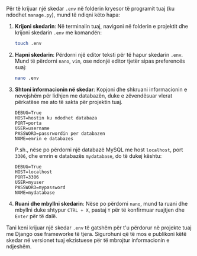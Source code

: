 Për të krijuar një skedar `.env` në folderin kryesor të programit tuaj (ku ndodhet `manage.py`), mund të ndiqni këto hapa:

1. **Krijoni skedarin**: Në terminalin tuaj, navigoni në folderin e projektit dhe krijoni skedarin `.env` me komandën:

   ```bash
   touch .env
   ```

2. **Hapni skedarin**: Përdorni një editor teksti për të hapur skedarin `.env`. Mund të përdorni `nano`, `vim`, ose ndonjë editor tjetër sipas preferencës suaj:

   ```bash
   nano .env
   ```

3. **Shtoni informacionin në skedar**: Kopjoni dhe shkruani informacionin e nevojshëm për lidhjen me databazën, duke e zëvendësuar vlerat përkatëse me ato të sakta për projektin tuaj.

   ```plaintext
   DEBUG=True
   HOST=hostin ku ndodhet databaza
   PORT=porta
   USER=username
   PASSWORD=passrwordin per databazen
   NAME=emrin e databazes
   ```

   P.sh., nëse po përdorni një databazë MySQL me host `localhost`, port `3306`, dhe emrin e databazës `mydatabase`, do të dukej kështu:

   ```plaintext
   DEBUG=True
   HOST=localhost
   PORT=3306
   USER=myuser
   PASSWORD=mypassword
   NAME=mydatabase
   ```

4. **Ruani dhe mbyllni skedarin**: Nëse po përdorni `nano`, mund ta ruani dhe mbyllni duke shtypur `CTRL + X`, pastaj `Y` për të konfirmuar ruajtjen dhe `Enter` për të dalë.

Tani keni krijuar një skedar `.env` të gatshëm për t'u përdorur në projekte tuaj me Django ose frameworke të tjera. Sigurohuni që të mos e publikoni këtë skedar në versionet tuaj ekzistuese për të mbrojtur informacionin e ndjeshëm.
